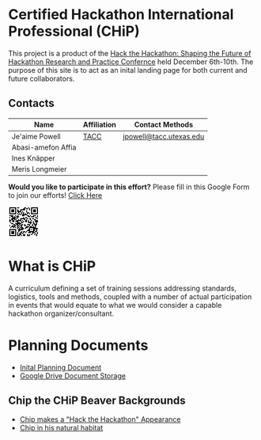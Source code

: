 # Certified Hackathon International Professional (CHiP)
This project is a product of the [Hack the Hackathon: Shaping the Future of Hackathon Research and Practice Confernce](https://www.lorentzcenter.nl/hack-the-hackathon-shaping-the-future-of-hackathon-research-and-practice.html) held December 6th-10th. The purpose of this site is to act as an inital landing page for both current and future collaborators. 

## Contacts

| Name | Affiliation | Contact Methods
|-----------------------|--------------|----------------------------|
| Je'aime Powell | [TACC](tacc.utexas.edu) | [jpowell@tacc.utexas.edu](mailto:jpowell@tacc.utexas.edu?subject=[CHip])|
| Abasi-amefon Affia |  | |
| Ines Knäpper | | |
| Meris Longmeier | | |


**Would you like to participate in this effort?** 
Please fill in this Google Form to join our efforts! [Click Here](https://forms.gle/VgdF4dQc5shiDabG7)

![Interest Form](images/CHIP-FormQR.png)

# What is CHiP
A curriculum defining a set of training sessions addressing standards, logistics, tools and methods, coupled with a number of actual participation in events that would equate to what we would consider a capable hackathon organizer/consultant.

# Planning Documents
* [Inital Planning Document](https://docs.google.com/document/d/1Keum91RBSu_yw8N2vqsMOwRAZtZRB9e-VWbwCDG6HW0/edit?usp=sharing)
* [Google Drive Document Storage](https://drive.google.com/drive/folders/1SmB-Lep65jDv8l978Cso9xK97VF5fPCz?usp=sharing)

## Chip the CHiP Beaver Backgrounds

* [Chip makes a "Hack the Hackathon" Appearance](images/hackthehackathon_zoom-CHP.png)
* [Chip in his natural habitat](images/CHP-background.png)
